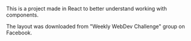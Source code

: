 This is a project made in React to better understand working with components.

The layout was downloaded from "Weekly WebDev Challenge" group on Facebook.
